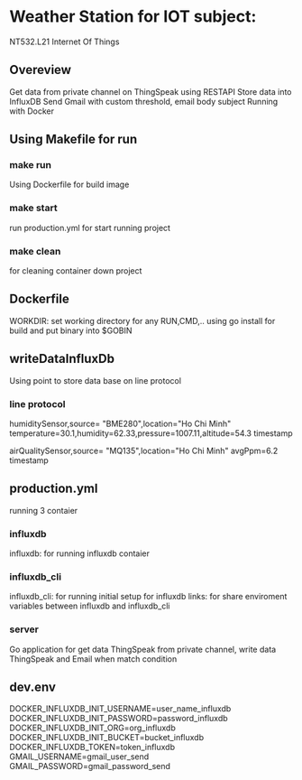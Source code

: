# Weather Station for IOT subject:

NT532.L21 Internet Of Things

## Overeview

Get data from private channel on ThingSpeak using RESTAPI
Store data into InfluxDB
Send Gmail with custom threshold, email body subject
Running with Docker

## Using Makefile for run

### make run

Using Dockerfile for build image

### make start

run production.yml for start running project

### make clean

for cleaning container down project

## Dockerfile

WORKDIR: set working directory for any RUN,CMD,..
using go install for build and put binary into $GOBIN

## writeDataInfluxDb

Using point to store data base on line protocol

### line protocol

humiditySensor,source= "BME280",location="Ho Chi Minh" temperature=30.1,humidity=62.33,pressure=1007.11,altitude=54.3 timestamp

airQualitySensor,source= "MQ135",location="Ho Chi Minh" avgPpm=6.2 timestamp

## production.yml

running 3 contaier

### influxdb

influxdb: for running influxdb contaier

### influxdb_cli

influxdb_cli: for running initial setup for influxdb
links: for share enviroment variables between influxdb and influxdb_cli

### server

Go application for get data ThingSpeak from private channel, write data ThingSpeak and Email when match condition

## dev.env

DOCKER_INFLUXDB_INIT_USERNAME=user_name_influxdb
DOCKER_INFLUXDB_INIT_PASSWORD=password_influxdb
DOCKER_INFLUXDB_INIT_ORG=org_influxdb
DOCKER_INFLUXDB_INIT_BUCKET=bucket_influxdb
DOCKER_INFLUXDB_TOKEN=token_influxdb
GMAIL_USERNAME=gmail_user_send
GMAIL_PASSWORD=gmail_password_send
